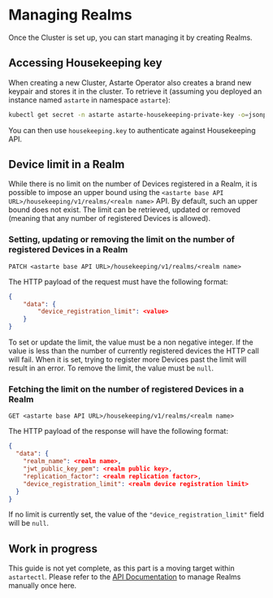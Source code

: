 # Managing Realms

Once the Cluster is set up, you can start managing it by creating Realms.

## Accessing Housekeeping key

When creating a new Cluster, Astarte Operator also creates a brand new keypair and stores it in
the cluster. To retrieve it (assuming you deployed an instance named `astarte` in namespace `astarte`):

```bash
kubectl get secret -n astarte astarte-housekeeping-private-key -o=jsonpath={.data.private-key} | base64 -d > housekeeping.key
```

You can then use `housekeeping.key` to authenticate against Housekeeping API.

## Device limit in a Realm
While there is no limit on the number of Devices registered in a Realm, it is possible to impose
an upper bound using the `<astarte base API URL>/housekeeping/v1/realms/<realm name>` API.
By default, such an upper bound does not exist. The limit can be retrieved, updated or removed
(meaning that any number of registered Devices is allowed).

### Setting, updating or removing the limit on the number of registered Devices in a Realm

`PATCH <astarte base API URL>/housekeeping/v1/realms/<realm name>`

The HTTP payload of the request must have the following format:

```json
{
    "data": {
        "device_registration_limit": <value>
    }
}
```

To set or update the limit, the value must be a non negative integer.
If the value is less than the number of currently registered devices the HTTP call will fail.
When it is set, trying to register more Devices past the limit will result in an error.
To remove the limit, the value must be `null`.

### Fetching the limit on the number of registered Devices in a Realm

`GET <astarte base API URL>/housekeeping/v1/realms/<realm name>`

The HTTP payload of the response will have the following format:

```json
{
  "data": {
    "realm_name": <realm name>,
    "jwt_public_key_pem": <realm public key>,
    "replication_factor": <realm replication factor>,
    "device_registration_limit": <realm device registration limit>
  }
}
```

If no limit is currently set, the value of the `"device_registration_limit"` field will be `null`.

## Work in progress

This guide is not yet complete, as this part is a moving target within `astartectl`. Please refer to the
[API Documentation](api/001-intro_api.md) to manage Realms manually once here.
